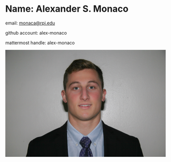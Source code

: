 # Name: Alexander S. Monaco

email: monaca@rpi.edu

github account: alex-monaco

mattermost handle: alex-monaco

![alt text](https://github.com/alex-monaco/opensourcelabs/blob/master/IMG_1925.jpg)
